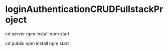 # loginAuthenticationCRUDFullstackProject

cd server
npm install
npm start

cd public
npm install
npm start
